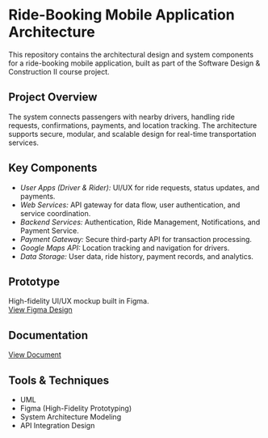 # Ride-Booking Mobile Application Architecture

This repository contains the architectural design and system components for a ride-booking mobile application, built as part of the Software Design & Construction II course project.

## Project Overview

The system connects passengers with nearby drivers, handling ride requests, confirmations, payments, and location tracking. The architecture supports secure, modular, and scalable design for real-time transportation services.

## Key Components

- *User Apps (Driver & Rider):* UI/UX for ride requests, status updates, and payments.
- *Web Services:* API gateway for data flow, user authentication, and service coordination.
- *Backend Services:* Authentication, Ride Management, Notifications, and Payment Service.
- *Payment Gateway:* Secure third-party API for transaction processing.
- *Google Maps API:* Location tracking and navigation for drivers.
- *Data Storage:* User data, ride history, payment records, and analytics.

## Prototype

High-fidelity UI/UX mockup built in Figma.  
[View Figma Design](https://www.figma.com/design/cjAbnAxN3MLpxh17bZm1oV/Ride_Booking_project?node-id=15-284)

## Documentation

[View Document]((https://github.com/fay-alnefaie/ride-booking-architecture/blob/f67b56c4a936ccab07f24cab953f9180237f6ce0/ride-booking-architecture.pdf))

## Tools & Techniques

- UML
- Figma (High-Fidelity Prototyping)
- System Architecture Modeling
- API Integration Design

